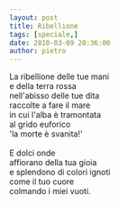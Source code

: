 ```yaml
---
layout: post
title: Ribellione
tags: [speciale,]
date: 2010-03-09 20:36:00
author: pietro
---
```

La ribellione delle tue mani<br/>e della terra rossa<br/>nell'abisso delle tue dita<br/>raccolte a fare il mare<br/>in cui l'alba è tramontata<br/>al grido euforico<br/>'la morte è svanita!'<br/><br/>E dolci onde<br/>affiorano della tua gioia<br/>e splendono di colori ignoti<br/>come il tuo cuore<br/>colmando i miei vuoti.
